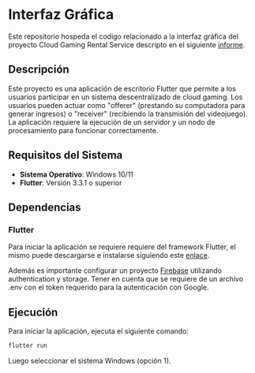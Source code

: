 # Interfaz Gráfica

Este repositorio hospeda el codigo relacionado a la interfaz gráfica del proyecto Cloud Gaming Rental Service descripto en el siguiente [informe](https://drive.google.com/file/d/1G9Y-qSAztYXd9f97DJ-oina4pQhgBauq/view?usp=sharing).

## Descripción

Este proyecto es una aplicación de escritorio Flutter que permite a los usuarios participar en un sistema descentralizado de cloud gaming. Los usuarios pueden actuar como "offerer" (prestando su computadora para generar ingresos) o "receiver" (recibiendo la transmisión del videojuego). La aplicación requiere la ejecución de un servidor y un nodo de procesamiento para funcionar correctamente.

## Requisitos del Sistema

- **Sistema Operativo**: Windows 10/11
- **Flutter**: Versión 3.3.1 o superior

## Dependencias

### Flutter

Para iniciar la aplicación se requiere requiere del framework Flutter, el mismo puede descargarse e instalarse siguiendo este [enlace](https://docs.flutter.dev/get-started/install).

Además es importante configurar un proyecto [Firebase](https://firebase.google.com/docs?authuser=1&hl=es) utilizando authentication y storage. Tener en cuenta que se requiere de un archivo .env con el token requerido para la autenticación con Google.

## Ejecución

Para iniciar la aplicación, ejecuta el siguiente comando:

```bash
flutter run
```

Luego seleccionar el sistema Windows (opción 1).
